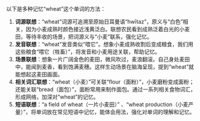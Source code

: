 以下是多种记忆“wheat”这个单词的方法：
1. **词源联想**：“wheat”词源可追溯至原始日耳曼语“hwītaz”，原义与“白色”相关，因为小麦成熟时颜色接近浅黄泛白。联想农民看到成熟泛着白光的小麦田，等待丰收的场景，把词源义与“小麦”联系，强化记忆。
2. **发音联想**：“wheat”发音类似“喂它”。想象小麦成熟收割后变成粮食，我们用这些粮食“喂它（牲畜）”，将发音和小麦用途关联，帮助记忆。
3. **场景联想**：想象一片广阔金色的麦田，微风吹过，麦浪翻滚。自己身处麦田中，能闻到麦香，看到饱满麦穗。这样生动场景在脑海呈现，提到“wheat”就能想起这麦田画面。
4. **相关词汇联想**：“wheat（小麦）”可关联“flour（面粉）”，小麦磨粉变成面粉；还能关联“bread（面包）”，面粉常用来制作面包。通过一系列相关食物词汇，形成网络，加深对“wheat”的记忆。
5. **短语联想**：“a field of wheat（一片小麦田）” 、“wheat production（小麦产量）”，将单词放在常见短语中记忆，能体会用法，强化对单词的理解和记忆。 